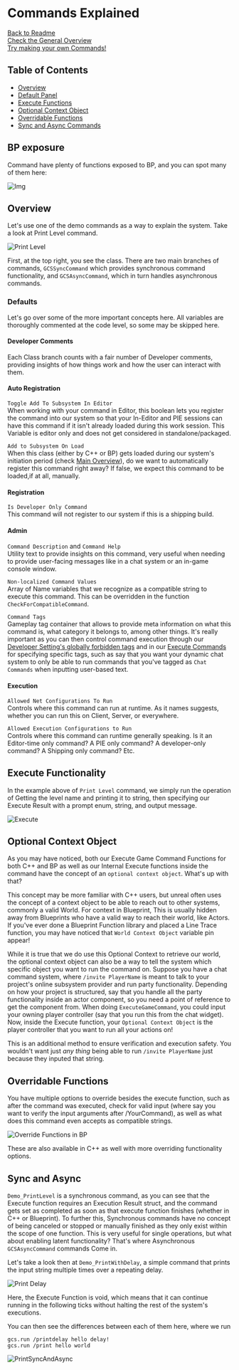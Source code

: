 # Commands Explained

[Back to Readme](/README.md)  
[Check the General Overview](/GeneralOverview.md)  
[Try making your own Commands!](/MakingYourOwnCommand.md)  

## Table of Contents

* [Overview](#overview)  
* [Default Panel](#defaults)  
* [Execute Functions](#execute-functionality)  
* [Optional Context Object](#optional-context-object)
* [Overridable Functions](#overridable-functions)  
* [Sync and Async Commands](#sync-and-async)

## BP exposure

Command have plenty of functions exposed to BP, and you can spot many of them here:  

![Img](/Resources/Commands/CommandQueryFunctions.JPG)  

## Overview

Let's use one of the demo commands as a way to explain the system. Take a look at Print Level command.  

![Print Level](/Resources/Commands/PrintLevelSample.JPG)  

First, at the top right, you see the class. There are two main branches of commands, `GCSSyncCommand` which provides synchronous command functionality, and `GCSAsyncCommand`, which in turn handles asynchronous commands.  

### Defaults

Let's go over some of the more important concepts here. All variables are thoroughly commented at the code level, so some may be skipped here.  

#### Developer Comments

Each Class branch counts with a fair number of Developer comments, providing insights of how things work and how the user can interact with them.  

#### Auto Registration

`Toggle Add To Subsystem In Editor`  
When working with your command in Editor, this boolean lets you register the command into our system so that your In-Editor and PIE sessions can have this command if it isn't already loaded during this work session. This Variable is editor only and does not get considered in standalone/packaged.  

`Add to Subsystem On Load`  
When this class (either by C++ or BP) gets loaded during our system's initiation period (check [Main Overview](/GeneralOverview.md#how-to-register-your-commands)), do we want to automatically register this command right away? If false, we expect this command to be loaded,if at all, manually.  

#### Registration

`Is Developer Only Command`  
This command will not register to our system if this is a shipping build.  

#### Admin

`Command Description` and `Command Help`  
Utility text to provide insights on this command, very useful when needing to provide user-facing messages like in a chat system or an in-game console window.  

`Non-localized Command Values`  
Array of Name variables that we recognize as a compatible string to execute this command. This can be overridden in the function `CheckForCompatibleCommand`.  

`Command Tags`  
Gameplay tag container that allows to provide meta information on what this command is, what category it belongs to, among other things. It's really important as you can then control command execution through our [Developer Setting's globally forbidden tags](/README.md#developer-settings) and in our [Execute Commands](/GeneralOverview.md#running-commands) for specifying specific tags, such as say that you want your dynamic chat system to only be able to run commands that you've tagged as `Chat Commands` when inputting user-based text.  

#### Execution

`Allowed Net Configurations To Run`  
Controls where this command can run at runtime. As it names suggests, whether you can run this on Client, Server, or everywhere.  

`Allowed Execution Configurations to Run`  
Controls where this command can runtime generally speaking. Is it an Editor-time only command? A PIE only command? A developer-only command? A Shipping only command? Etc.  

## Execute Functionality

In the example above of `Print Level` command, we simply run the operation of Getting the level name and printing it to string, then specifying our Execute Result with a prompt enum, string, and output message.  

![Execute](/Resources/Commands/CommandExecuteSync.JPG)  

## Optional Context Object

As you may have noticed, both our Execute Game Command Functions for both C++ and BP as well as our Internal Execute functions inside the command have the concept of an `optional context object`. What's up with that?  

This concept may be more familiar with C++ users, but unreal often uses the concept of a context object to be able to reach out to other systems, commonly a valid World. For context in Blueprint, This is usually hidden away from Blueprints who have a valid way to reach their world, like Actors. If you've ever done a Blueprint Function library and placed a Line Trace function, you may have noticed that `World Context Object` variable pin appear!  

While it is true that we do use this Optional Context to retrieve our world, the optional context object can also be a way to tell the system which specific object you want to run the command on. Suppose you have a chat command system, where `/invite PlayerName` is meant to talk to your project's online subsystem provider and run party functionality. Depending on how your project is structured, say that you handle all the party functionality inside an actor component, so you need a point of reference to get the component from. When doing `ExecuteGameCommand`, you could input your owning player controller (say that you run this from the chat widget). Now, inside the Execute function, your `Optional Context Object` is the player controller that you want to run all your actions on!  

This is an additional method to ensure verification and execution safety. You wouldn't want just _any thing_ being able to run `/invite PlayerName` just because they inputed that string.  

## Overridable Functions

You have multiple options to override besides the execute function, such as after the command was executed, check for valid input (where say you want to verify the input arguments after /YourCommand), as well as what does this command even accepts as compatible strings.  

![Override Functions in BP](/Resources/Commands/OverridableFunctions.JPG)  

These are also available in C++ as well with more overriding functionality options.  

## Sync and Async

`Demo_PrintLevel` is a synchronous command, as you can see that the Execute function requires an Execution Result struct, and the command gets set as completed as soon as that execute function finishes (whether in C++ or Blueprint). To further this, Synchronous commands have no concept of being canceled or stopped or manually finished as they only exist within the scope of one function. This is very useful for single operations, but what about enabling latent functionality? That's where Asynchronous `GCSAsyncCommand` commands Come in.  

Let's take a look then at `Demo_PrintWithDelay`, a simple command that prints the input string multiple times over a repeating delay.  

![Print Delay](/Resources/Commands/PrintDelaySample.JPG)  

Here, the Execute Function is void, which means that it can continue running in the following ticks without halting the rest of the system's executions.  

You can then see the differences between each of them here, where we run

```text
gcs.run /printdelay hello delay!
gcs.run /print hello world
```

![PrintSyncAndAsync](/Resources/Commands/SyncPrintAndAsyncPrint.JPG)  
